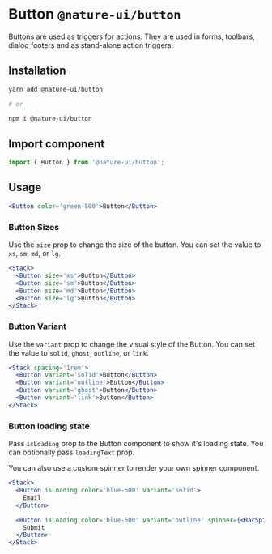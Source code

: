 # Button `@nature-ui/button`

Buttons are used as triggers for actions. They are used in forms, toolbars,
dialog footers and as stand-alone action triggers.

## Installation

```sh
yarn add @nature-ui/button

# or

npm i @nature-ui/button
```

## Import component

```jsx
import { Button } from '@nature-ui/button';
```

## Usage

```jsx
<Button color='green-500'>Button</Button>
```

### Button Sizes

Use the `size` prop to change the size of the button. You can set the value to
`xs`, `sm`, `md`, or `lg`.

```jsx
<Stack>
  <Button size='xs'>Button</Button>
  <Button size='sm'>Button</Button>
  <Button size='md'>Button</Button>
  <Button size='lg'>Button</Button>
</Stack>
```

### Button Variant

Use the `variant` prop to change the visual style of the Button. You can set the
value to `solid`, `ghost`, `outline`, or `link`.

```jsx
<Stack spacing='1rem'>
  <Button variant='solid'>Button</Button>
  <Button variant='outline'>Button</Button>
  <Button variant='ghost'>Button</Button>
  <Button variant='link'>Button</Button>
</Stack>
```

### Button loading state

Pass `isLoading` prop to the Button component to show it's loading state. You
can optionally pass `loadingText` prop.

You can also use a custom spinner to render your own spinner component.

```jsx
<Stack>
  <Button isLoading color='blue-500' variant='solid'>
    Email
  </Button>

  <Button isLoading color='blue-500' variant='outline' spinner={<BarSpinner />}>
    Submit
  </Button>
</Stack>
```
